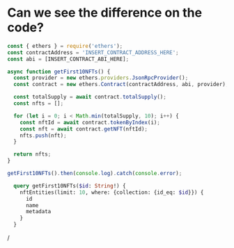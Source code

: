 # Can we see the difference on the code?

<div grid="~ cols-2 gap-2" m="t-2">
<div>

```js
const { ethers } = require('ethers');
const contractAddress = 'INSERT_CONTRACT_ADDRESS_HERE';
const abi = [INSERT_CONTRACT_ABI_HERE];

async function getFirst10NFTs() {
  const provider = new ethers.providers.JsonRpcProvider();
  const contract = new ethers.Contract(contractAddress, abi, provider);

  const totalSupply = await contract.totalSupply();
  const nfts = [];

  for (let i = 0; i < Math.min(totalSupply, 10); i++) {
    const nftId = await contract.tokenByIndex(i);
    const nft = await contract.getNFT(nftId);
    nfts.push(nft);
  }

  return nfts;
}

getFirst10NFTs().then(console.log).catch(console.error);
```

</div>
  <div>

  ```graphql
    query getFirst10NFTs($id: String!) {
      nftEntities(limit: 10, where: {collection: {id_eq: $id}}) {
        id
        name
        metadata
      }
    }
  ```


  </div>
</div>

<div class="absolute right-5px bottom-5px">
<SlideCurrentNo /> / <SlidesTotal />
</div>